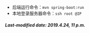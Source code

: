 + 后端运行命令：`mvn spring-boot:run` 
+ 本地登录服务器命令：`ssh root @IP`

##### Last-modified date: 2019.4.24, 11 p.m.

